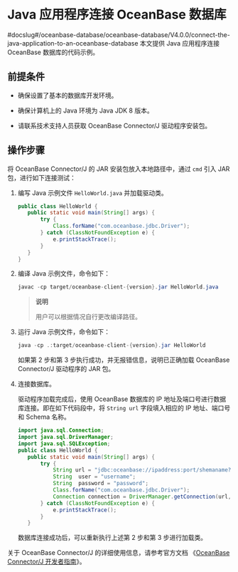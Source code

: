 # Java 应用程序连接 OceanBase 数据库
#docslug#/oceanbase-database/oceanbase-database/V4.0.0/connect-the-java-application-to-an-oceanbase-database
本文提供 Java 应用程序连接 OceanBase 数据库的代码示例。

## 前提条件

* 确保设置了基本的数据库开发环境。

* 确保计算机上的 Java 环境为 Java JDK 8 版本。

* 请联系技术支持人员获取 OceanBase Connector/J 驱动程序安装包。

## 操作步骤

将 OceanBase Connector/J 的 JAR 安装包放入本地路径中，通过 `cmd` 引入 JAR 包，进行如下连接测试：

1. 编写 Java 示例文件 `HelloWorld.java` 并加载驱动类。

   ```java
   public class HelloWorld {
      public static void main(String[] args) {
          try {
              Class.forName("com.oceanbase.jdbc.Driver");
          } catch (ClassNotFoundException e) {
              e.printStackTrace();
          }
      }
   }
   ```

2. 编译 Java 示例文件，命令如下：

   ```java
   javac -cp target/oceanbase-client-{version}.jar HelloWorld.java
   ```

   > **说明**
   >
   > 用户可以根据情况自行更改编译路径。

3. 运行 Java 示例文件，命令如下：

   ```java
   java -cp .:target/oceanbase-client-{version}.jar HelloWorld
   ```

   如果第 2 步和第 3 步执行成功，并无报错信息，说明已正确加载 OceanBase Connector/J 驱动程序的 JAR 包。

4. 连接数据库。

   驱动程序加载完成后，使用 OceanBase 数据库的 IP 地址及端口号进行数据库连接。即在如下代码段中，将 `String url` 字段填入相应的 IP 地址、端口号和 Schema 名称。

   ```java
   import java.sql.Connection;
   import java.sql.DriverManager;
   import java.sql.SQLException;
   public class HelloWorld {
      public static void main(String[] args) {
          try {
              String url = "jdbc:oceanbase://ipaddress:port/shemaname?pool=false";
              String  user = "username";
              String  password = "password";
              Class.forName("com.oceanbase.jdbc.Driver");
              Connection connection = DriverManager.getConnection(url, user, password);
          } catch (ClassNotFoundException e) {
              e.printStackTrace();
          }
      }
   ```

   数据库连接成功后，可以重新执行上述第 2 步和第 3 步进行加载类。

关于 OceanBase Connector/J 的详细使用信息，请参考官方文档 《[OceanBase Connector/J 开发者指南](https://www.oceanbase.com/docs/connector-j/connector-j/V2.2.6/introduction-to-oceanbase-connector-j)》。
